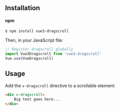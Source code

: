 ## Installation

#### npm

```sh
$ npm install vue3-dragscroll
```

Then, in your JavaScript file:

```js
// Register dragscroll globally
import Vue3Dragscroll from 'vue3-dragscroll'
Vue.use(VueDragscroll)
```

## Usage

Add the `v-dragscroll` directive to a scrollable element:

```html
<div v-dragscroll>
    Big text goes here...
</div>
```